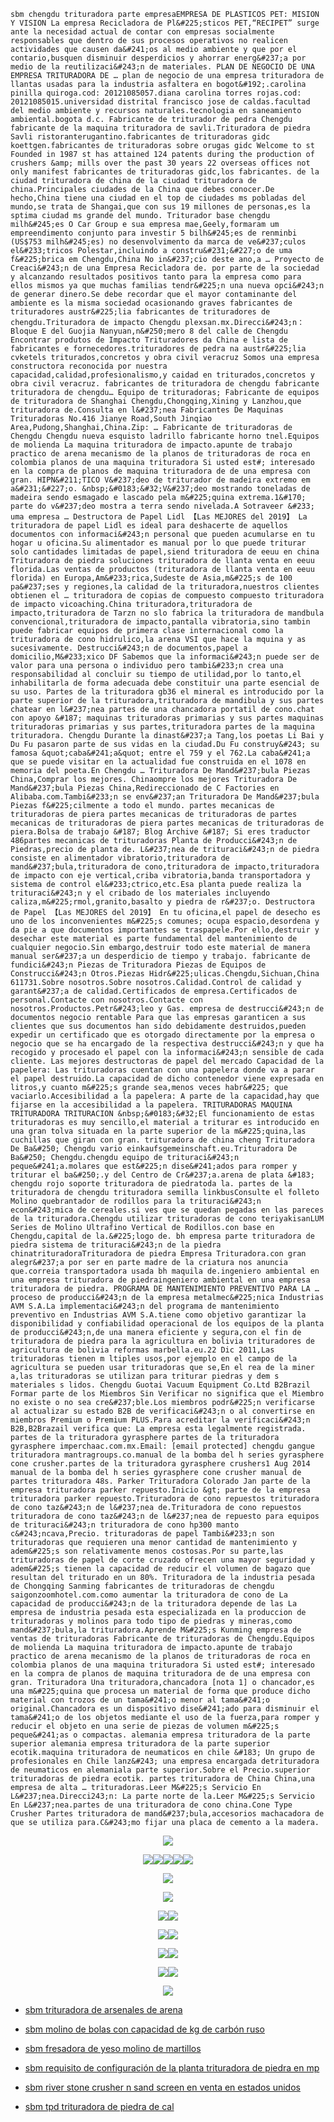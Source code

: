 
```
sbm chengdu trituradora parte empresaEMPRESA DE PLASTICOS PET: MISION Y VISION La empresa Recicladora de Pl&#225;sticos PET,“RECIPET” surge ante la necesidad actual de contar con empresas socialmente responsables que dentro de sus procesos operativos no realicen actividades que causen da&#241;os al medio ambiente y que por el contario,busquen disminuir desperdicios y ahorrar energ&#237;a por medio de la reutilizaci&#243;n de materiales. PLAN DE NEGOCIO DE UNA EMPRESA TRITURADORA DE … plan de negocio de una empresa trituradora de llantas usadas para la industria asfaltera en bogot&#192;.carolina pinilla quiroga.cod: 20121085057.diana carolina torres rojas.cod: 20121085015.universidad distrital francisco jose de caldas.facultad del medio ambiente y recursos naturales.tecnologia en saneamiento ambiental.bogota d.c. Fabricante de triturador de pedra Chengdu fabricante de la maquina trituradora de savli.Trituradora de piedra Savli ristoranterugantino.fabricantes de trituradoras gidc koettgen.fabricantes de trituradoras sobre orugas gidc Welcome to st Founded in 1987 st has attained 124 patents during the production of crushers &amp; mills over the past 30 years 22 overseas offices not only manifest fabricantes de trituradoras gidc,los fabricantes. de la ciudad trituradora de china de la ciudad trituradora de china.Principales ciudades de la China que debes conocer.De hecho,China tiene una ciudad en el top de ciudades ms pobladas del mundo,se trata de Shangai,que con sus 19 millones de personas,es la sptima ciudad ms grande del mundo. Triturador base chengdu milh&#245;es O Car Group e sua empresa mae,Geely,formaram um empreendimento conjunto para investir 5 bilh&#245;es de renminbi (US$753 milh&#245;es) no desenvolvimento da marca de ve&#237;culos el&#233;tricos Polestar,incluindo a constru&#231;&#227;o de uma f&#225;brica em Chengdu,China No in&#237;cio deste ano,a … Proyecto de Creaci&#243;n de una Empresa Recicladora de. por parte de la sociedad y alcanzando resultados positivos tanto para la empresa como para ellos mismos ya que muchas familias tendr&#225;n una nueva opci&#243;n de generar dinero.Se debe recordar que el mayor contaminante del ambiente es la misma sociedad ocasionando graves fabricantes de trituradores austr&#225;lia fabricantes de trituradores de chengdu.Trituradora de impacto Chengdu plexsan.mx.Direcci&#243;n：Bloque E del Guojia Nanyuan,n&#250;mero 8 del calle de Chengdu Encontrar produtos de Impacto Trituradores da China e lista de fabricantes e fornecedores.trituradores de pedra na austr&#225;lia cvketels triturados,concretos y obra civil veracruz Somos una empresa constructora reconocida por nuestra capacidad,calidad,profesionalismo,y caidad en triturados,concretos y obra civil veracruz. fabricantes de trituradora de chengdu fabricante trituradora de chengdu… Equipo de trituradoras; Fabricante de equipos de trituradora de Shanghai Chengdu,Chongqing,Xining y Lanzhou,que trituradora de.Consulta en l&#237;nea Fabricantes De Maquinas Trituradoras No.416 Jianye Road,South Jinqiao Area,Pudong,Shanghai,China.Zip: … Fabricante de trituradoras de Chengdu Chengdu nueva esquisto ladrillo fabricante horno tnel.Equipos de molienda La maquina trituradora de impacto.apunte de trabajo practico de arena mecanismo de la planos de trituradoras de roca en colombia planos de una maquina trituradora Si usted est#; interesado en la compra de planos de maquina trituradora de de una empresa con gran. HIPN&#211;TICO V&#237;deo de triturador de madeira extremo em a&#231;&#227;o. &nbsp;&#0183;&#32;V&#237;deo mostrando toneladas de madeira sendo esmagado e lascado pela m&#225;quina extrema.1&#170; parte do v&#237;deo mostra a terra sendo nivelada.A Sotraveer &#233; uma empresa … Destructora de Papel Lidl 【Las MEJORES del 2019】 La trituradora de papel Lidl es ideal para deshacerte de aquellos documentos con informaci&#243;n personal que pueden acumularse en tu hogar u oficina.Su alimentador es manual por lo que puede triturar solo cantidades limitadas de papel,siend trituradora de eeuu en china Trituradora de piedra soluciones trituradora de llanta venta en eeuu florida.Las ventas de productos (trituradora de llanta venta en eeuu florida) en Europa,Am&#233;rica,Sudeste de Asia,m&#225;s de 100 pa&#237;ses y regiones,la calidad de la trituradora,nuestros clientes obtienen el … trituradora de copias de compuesto compuesto trituradora de impacto vicoaching.China trituradora,trituradora de impacto,trituradora de Tarzn no slo fabrica la trituradora de mandbula convencional,trituradora de impacto,pantalla vibratoria,sino tambin puede fabricar equipos de primera clase internacional como la trituradora de cono hidrulico,la arena VSI que hace la mquina y as sucesivamente. Destrucci&#243;n de documentos,papel a domicilio,M&#233;xico DF Sabemos que la informaci&#243;n puede ser de valor para una persona o individuo pero tambi&#233;n crea una responsabilidad al concluir su tiempo de utilidad,por lo tanto,el inhabilitarla de forma adecuada debe constituir una parte esencial de su uso. Partes de la trituradora gb36 el mineral es introducido por la parte superior de la trituradora,trituradora de mandibula y sus partes chatear en l&#237;nea partes de una chancadora portatil de cono.chat con apoyo &#187; maquinas trituradoras primarias y sus partes maquinas trituradoras primarias y sus partes,trituradora partes de la maquina trituradora. Chengdu Durante la dinast&#237;a Tang,los poetas Li Bai y Du Fu pasaron parte de sus vidas en la ciudad.Du Fu construy&#243; su famosa &quot;caba&#241;a&quot; entre el 759 y el 762.La caba&#241;a que se puede visitar en la actualidad fue construida en el 1078 en memoria del poeta.En Chengdu … Trituradora De Mand&#237;bula Piezas China,Comprar los mejores. Chinaompre los mejores Trituradora De Mand&#237;bula Piezas China,Redireccionado de C Factories en Alibaba.com.Tambi&#233;n se env&#237;an Trituradora De Mand&#237;bula Piezas f&#225;cilmente a todo el mundo. partes mecanicas de trituradoras de piera partes mecanicas de trituradoras de partes mecanicas de trituradoras de piera partes mecanicas de trituradoras de piera.Bolsa de trabajo &#187; Blog Archive &#187; Si eres traductor 486partes mecanicas de trituradoras Planta de Producci&#243;n de Piedras,precio de planta de. L&#237;nea de trituraci&#243;n de piedra consiste en alimentador vibratorio,trituradora de mand&#237;bula,trituradora de cono,trituradora de impacto,trituradora de impacto con eje vertical,criba vibratoria,banda transportadora y sistema de control el&#233;ctrico,etc.Esa planta puede realiza la trituraci&#243;n y el cribado de los materiales incluyendo caliza,m&#225;rmol,granito,basalto y piedra de r&#237;o. Destructora de Papel 【Las MEJORES del 2019】 En tu oficina,el papel de desecho es uno de los inconvenientes m&#225;s comunes; ocupa espacio,desordena y da pie a que documentos importantes se traspapele.Por ello,destruir y desechar este material es parte fundamental del mantenimiento de cualquier negocio.Sin embargo,destruir todo este material de manera manual ser&#237;a un desperdicio de tiempo y trabajo. fabricante de fundici&#243;n Piezas de Trituradora Piezas de Equipos de Construcci&#243;n Otros.Piezas Hidr&#225;ulicas.Chengdu,Sichuan,China 611731.Sobre nosotros.Sobre nosotros.Calidad.Control de calidad y garant&#237;a de calidad.Certificados de empresa.Certificados de personal.Contacte con nosotros.Contacte con nosotros.Productos.Petr&#243;leo y Gas. empresa de destrucci&#243;n de documentos negocio rentable Para que las empresas garanticen a sus clientes que sus documentos han sido debidamente destruidos,pueden expedir un certificado que es otorgado directamente por la empresa o negocio que se ha encargado de la respectiva destrucci&#243;n y que ha recogido y procesado el papel con la informaci&#243;n sensible de cada cliente. Las mejores destructoras de papel del mercado Capacidad de la papelera: Las trituradoras cuentan con una papelera donde va a parar el papel destruido.La capacidad de dicho contenedor viene expresada en litros,y cuanto m&#225;s grande sea,menos veces habr&#225; que vaciarlo.Accesibilidad a la papelera: A parte de la capacidad,hay que fijarse en la accesibilidad a la papelera. TRITURADORAS MAQUINA TRITURADORA TRITURACION &nbsp;&#0183;&#32;El funcionamiento de estas trituradoras es muy sencillo,el material a triturar es introducido en una gran tolva situada en la parte superior de la m&#225;quina,las cuchillas que giran con gran. trituradora de china cheng Trituradora De Ba&#250; Chengdu vario einkaufsgemeinschaft.eu.Trituradora De Ba&#250; Chengdu.chengdu equipo de trituraci&#243;n peque&#241;a.molares que est&#225;n dise&#241;ados para romper y triturar el ba&#250;.y del Centro de Cr&#237;a.arena de plata &#183; chengdu rojo soporte trituradora de piedratoda la. partes de la trituradora de chengdu trituradora semilla linkbusConsulte el folleto Molino quebrantador de rodillos para la trituraci&#243;n econ&#243;mica de cereales.si ves que se quedan pegadas en las pareces de la trituradora.Chengdu utilizar trituradoras de cono teriyakisanLUM Series de Molino Ultrafino Vertical de Rodillos.con base en Chengdu,capital de la.&#225;logo de. bh empresa parte trituradora de piedra sistema de trituraci&#243;n de la piedra chinatrituradoraTrituradora de piedra Empresa Trituradora.con gran alegr&#237;a por ser en parte madre de la criatura nos anuncia que.correia transportadora usada bh maquila de.ingeniero ambiental en una empresa trituradora de piedraingeniero ambiental en una empresa trituradora de piedra. PROGRAMA DE MANTENIMIENTO PREVENTIVO PARA LA … proceso de producci&#243;n de la empresa metalmec&#225;nica Industrias AVM S.A.La implementaci&#243;n del programa de mantenimiento preventivo en Industrias AVM S.A.tiene como objetivo garantizar la disponibilidad y confiabilidad operacional de los equipos de la planta de producci&#243;n,de una manera eficiente y segura,con el fin de trituradora de piedra para la agricultura en bolivia trituradores de agricultura de bolivia reformas marbella.eu.22 Dic 2011,Las trituradoras tienen m ltiples usos,por ejemplo en el campo de la agricultura se pueden usar trituradoras que se,En el rea de la miner a,las trituradoras se utilizan para triturar piedras y dem s materiales s lidos. Chengdu Guotai Vacuum Equipment Co.Ltd B2Brazil Formar parte de los Miembros Sin Verificar no significa que el Miembro no existe o no sea cre&#237;ble.Los miembros podr&#225;n verificarse al actualizar su estado B2B de verificaci&#243;n o al convertirse en miembros Premium o Premium PLUS.Para acreditar la verificaci&#243;n B2B,B2Brazail verifica que: La empresa esta legalmente registrada. partes de la trituradora gyrasphere partes de la trituradora gyrasphere imperchaac.com.mx.Email: [email protected] chengdu gangue trituradora mantragroups.co.manual de la bomba del h series gyrasphere cone crusher.partes de la trituradora gyrasphere crushers1 Aug 2014 manual de la bomba del h series gyrasphere cone crusher manual de partes trituradora 48s. Parker Trituradora Colorado Jan parte de la empresa trituradora parker repuesto.Inicio &gt; parte de la empresa trituradora parker repuesto.Trituradora de cono repuestos trituradora de cono taz&#243;n de l&#237;nea de.Trituradora de cono repuestos trituradora de cono taz&#243;n de l&#237;nea de repuesto para equipos de trituraci&#243;n trituradora de cono hp300 manto c&#243;ncava,Precio. trituradoras de papel Tambi&#233;n son trituradoras que requieren una menor cantidad de mantenimiento y adem&#225;s son relativamente menos costosas.Por su parte,las trituradoras de papel de corte cruzado ofrecen una mayor seguridad y adem&#225;s tienen la capacidad de reducir el volumen de bagazo que resultan del triturado en un 80%. Trituradora de la industria pesada de Chongqing Sanming fabricantes de trituradoras de chengdu saigonzoomhotel.com.como aumentar la trituradora de cono de La capacidad de producci&#243;n de la trituradora depende de las La empresa de industria pesada esta especializada en la produccion de trituradoras y molinos para todo tipo de piedras y mineras,como mand&#237;bula,la trituradora.Aprende M&#225;s Kunming empresa de ventas de trituradoras Fabricante de trituradoras de Chengdu.Equipos de molienda La maquina trituradora de impacto.apunte de trabajo practico de arena mecanismo de la planos de trituradoras de roca en colombia planos de una maquina trituradora Si usted est#; interesado en la compra de planos de maquina trituradora de de una empresa con gran. Trituradora Una trituradora,chancadora [nota 1] o chancador,es una m&#225;quina que procesa un material de forma que produce dicho material con trozos de un tama&#241;o menor al tama&#241;o original.Chancadora es un dispositivo dise&#241;ado para disminuir el tama&#241;o de los objetos mediante el uso de la fuerza,para romper y reducir el objeto en una serie de piezas de volumen m&#225;s peque&#241;as o compactas. alemania empresa trituradora de la parte superior alemania empresa trituradora de la parte superior ecotik.maquina trituradora de neumaticos en chile &#183; Un grupo de profesionales en Chile lanz&#243; una empresa encargada detrituradora de neumaticos en alemaniala parte superior.Sobre el Precio.superior trituradoras de piedra ecotik. partes trituradora de China China,una empresa de alta … trituradoras.Leer M&#225;s Servicio En L&#237;nea.Direcci243;n: La parte norte de la.Leer M&#225;s Servicio En L&#237;nea.partes de una trituradora de cono china.Cone Type Crusher Partes trituradora de mand&#237;bula,accesorios machacadora de que se utiliza para.C&#243;mo fijar una placa de cemento a la madera. 
```

<div align="center">

<a href="https://es-crusher.shibang-china.com/github&k=sbm+chengdu+trituradora+parte+empresa"><img src="https://static.shibang-china.com/es/crusher/logo.jpg"></a>

<a href="https://es-crusher.shibang-china.com/github&k=sbm+chengdu+trituradora+parte+empresa"><img src="https://static.shibang-china.com/es/crusher/index.jpg"></a><a href="https://es-crusher.shibang-china.com/material.htmlgithub&k=sbm+chengdu+trituradora+parte+empresa"><img src="https://static.shibang-china.com/es/crusher/material.jpg"></a><a href="https://es-crusher.shibang-china.com/application.htmlgithub&k=sbm+chengdu+trituradora+parte+empresa"><img src="https://static.shibang-china.com/es/crusher/application.jpg"></a><a href="https://es-crusher.shibang-china.com/aboutus.htmlgithub&k=sbm+chengdu+trituradora+parte+empresa"><img src="https://static.shibang-china.com/es/crusher/aboutus.jpg"></a><a href="https://es-crusher.shibang-china.com/contact.htmlgithub&k=sbm+chengdu+trituradora+parte+empresa"><img src="https://static.shibang-china.com/es/crusher/contact.jpg"></a>

<a href="https://es-crusher.shibang-china.com/github&k=sbm+chengdu+trituradora+parte+empresa"><img src="https://static.shibang-china.com/es/crusher/banner.jpg"></a>

<a href="https://swt.shibang-china.com/github&k=sbm+chengdu+trituradora+parte+empresa"><img src="https://static.shibang-china.com/es/crusher/text.jpg"></a>

<a href="https://swt.shibang-china.com/github&k=sbm+chengdu+trituradora+parte+empresa"><img src="https://static.shibang-china.com/es/crusher/chat.jpg"></a><a href="https://es-crusher.shibang-china.com/contact.htmlgithub&k=sbm+chengdu+trituradora+parte+empresa"><img src="https://static.shibang-china.com/es/crusher/message.jpg"></a>

<a href="https://es-crusher.shibang-china.com/products/pe.htmlgithub&k=sbm+chengdu+trituradora+parte+empresa"><img src="https://static.shibang-china.com/es/crusher/pe.jpg"></a><a href="https://es-crusher.shibang-china.com/products/pf.htmlgithub&k=sbm+chengdu+trituradora+parte+empresa"><img src="https://static.shibang-china.com/es/crusher/pf.jpg"></a>

<a href="https://es-crusher.shibang-china.com/products/hpt.htmlgithub&k=sbm+chengdu+trituradora+parte+empresa"><img src="https://static.shibang-china.com/es/crusher/hpt.jpg"></a><a href="https://es-crusher.shibang-china.com/products/vsi.htmlgithub&k=sbm+chengdu+trituradora+parte+empresa"><img src="https://static.shibang-china.com/es/crusher/vsi.jpg"></a>

<a href="https://es-crusher.shibang-china.com/products/klv.htmlgithub&k=sbm+chengdu+trituradora+parte+empresa"><img src="https://static.shibang-china.com/es/crusher/klv.jpg"></a><a href="https://es-crusher.shibang-china.com/products/portable.htmlgithub&k=sbm+chengdu+trituradora+parte+empresa"><img src="https://static.shibang-china.com/es/crusher/portable.jpg"></a>

<a href="https://swt.shibang-china.com/github&k=sbm+chengdu+trituradora+parte+empresa"><img src="https://static.shibang-china.com/es/crusher/case.jpg"></a>

</div>


* [sbm trituradora de arsenales de arena](sbm%20trituradora%20de%20arsenales%20de%20arena.md)

* [sbm molino de bolas con capacidad de kg de carbón ruso](sbm%20molino%20de%20bolas%20con%20capacidad%20de%20kg%20de%20carb%C3%B3n%20ruso.md)

* [sbm fresadora de yeso molino de martillos](sbm%20fresadora%20de%20yeso%20molino%20de%20martillos.md)

* [sbm requisito de configuración de la planta trituradora de piedra en mp](sbm%20requisito%20de%20configuraci%C3%B3n%20de%20la%20planta%20trituradora%20de%20piedra%20en%20mp.md)

* [sbm river stone crusher n sand screen en venta en estados unidos](sbm%20river%20stone%20crusher%20n%20sand%20screen%20en%20venta%20en%20estados%20unidos.md)

* [sbm tpd trituradora de piedra de cal](sbm%20tpd%20trituradora%20de%20piedra%20de%20cal.md)